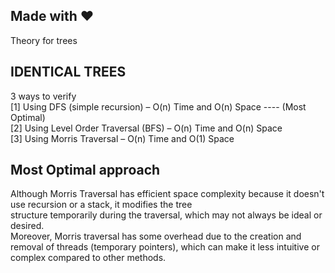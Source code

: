 Made with :heart:  
-----------------
Theory for trees  

IDENTICAL TREES  
-----------------
3 ways to verify  
[1] Using DFS (simple recursion) – O(n) Time and O(n) Space ---- (Most Optimal)  
[2] Using Level Order Traversal (BFS) – O(n) Time and O(n) Space  
[3] Using Morris Traversal – O(n) Time and O(1) Space  

## Most Optimal approach
Although Morris Traversal has efficient space complexity because it doesn't use recursion or a stack, it modifies the tree    
structure temporarily during the traversal, which may not always be ideal or desired.  
Moreover, Morris traversal has some overhead due to the creation and removal of threads (temporary pointers), which can make it   less intuitive or complex compared to other methods.  



